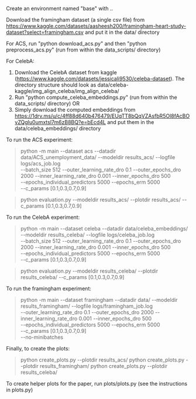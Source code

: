 Create an environment named "base" with ..

Download the framingham dataset (a single csv file) from https://www.kaggle.com/datasets/aasheesh200/framingham-heart-study-dataset?select=framingham.csv and put it in the data/ directory

For ACS, run "python download_acs.py" and then "python preprocess_acs.py" (run from within the data_scripts/ directory)

For CelebA:
1. Download the CelebA dataset from kaggle (https://www.kaggle.com/datasets/jessicali9530/celeba-dataset). The directory structure should look as data/celeba-kaggle/img_align_celeba/img_align_celeba/ 
2. Run "python compute_celeba_embeddings.py" (run from within the data_scripts/ directory)
OR
1. Simply download the computed embeddings from https://1drv.ms/u/c/4ff88d640b476479/EUqTT8bQqVZAsfbR5Ol8fAcBOvZQgIu0umxtsl7m6zB8BQ?e=bEcd4L and put them in the data/celeba_embeddings/ directory

To run the ACS experiment:
> python -m main --dataset acs --datadir data/ACS_unemployment_data/ --modeldir results_acs/ --logfile logs/acs_job.log \
		--batch_size 512 --outer_learning_rate_dro 0.1 --outer_epochs_dro 2000 --inner_learning_rate_dro 0.001 --inner_epochs_dro 500 \
		--epochs_individual_predictors 5000 --epochs_erm 5000\
		--c_params [0.1,0.3,0.7,0.9]

> python evaluation.py --modeldir results_acs/ --plotdir results_acs/ --c_params [0.1,0.3,0.7,0.9]

To run the CelebA experiment:
>python -m main --dataset celeba --datadir data/celeba_embeddings/ --modeldir results_celeba/ --logfile logs/celeba_job.log \
		--batch_size 512 --outer_learning_rate_dro 0.1 --outer_epochs_dro 2000 --inner_learning_rate_dro 0.001 --inner_epochs_dro 500 \
		--epochs_individual_predictors 5000 --epochs_erm 5000\
		--c_params [0.1,0.3,0.7,0.9]

>python evaluation.py --modeldir results_celeba/ --plotdir results_celeba/ --c_params [0.1,0.3,0.7,0.9]

To run the framingham experiment:
>python -m main --dataset framingham --datadir data/ --modeldir results_framingham/ --logfile logs/framingham_job.log \
		--outer_learning_rate_dro 0.1 --outer_epochs_dro 2000 --inner_learning_rate_dro 0.001 --inner_epochs_dro 500 \
		--epochs_individual_predictors 5000 --epochs_erm 5000\
		--c_params [0.1,0.3,0.7,0.9]\
		--no-minibatches

Finally, to create the plots:
> python create_plots.py --plotdir results_acs/
> python create_plots.py --plotdir results_framingham/
> python create_plots.py --plotdir results_celeba/

To create helper plots for the paper, run plots/plots.py (see the instructions in plots.py)